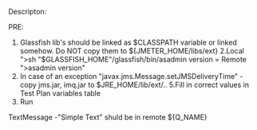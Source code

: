 Descripton:

PRE:
1. Glassfish lib's should be linked as $СLASSPATH variable or linked somehow. Do NOT  copy them to ${JMETER_HOME/libs/ext}
2.Local ">sh "$GLASSFISH_HOME"/glassfish/bin/asadmin version = Remote ">asadmin version"
3. In case of an exception "javax.jms.Message.setJMSDeliveryTime" - copy jms.jar, imq.jar to $JRE_HOME/lib/ext/..
5.Fill in correct values in Test Plan variables table
6. Run 

TextMessage -"Simple Text" shuld be in remote ${Q_NAME}